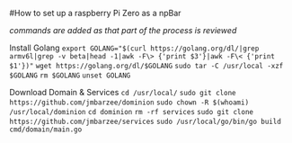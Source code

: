 
#How to set up a raspberry Pi Zero as a npBar

*commands are added as that part of the process is reviewed*



Install Golang
`export GOLANG="$(curl https://golang.org/dl/|grep armv6l|grep -v beta|head -1|awk -F\> {'print $3'}|awk -F\< {'print $1'})"`
`wget https://golang.org/dl/$GOLANG`
`sudo tar -C /usr/local -xzf $GOLANG`
`rm $GOLANG`
`unset GOLANG`

Download Domain & Services
`cd /usr/local/`
`sudo git clone https://github.com/jmbarzee/dominion`
`sudo chown -R $(whoami) /usr/local/dominion`
`cd dominion`
`rm -rf services`
`sudo git clone https://github.com/jmbarzee/services`
`sudo /usr/local/go/bin/go build cmd/domain/main.go`